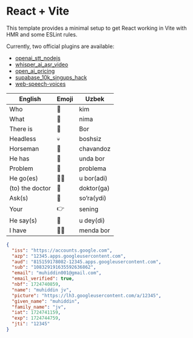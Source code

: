 # React + Vite

This template provides a minimal setup to get React working in Vite with HMR and some ESLint rules.

Currently, two official plugins are available:

- [openai_stt_nodejs](https://platform.openai.com/docs/guides/speech-to-text/quickstart?lang=node)
- [whisper_ai_asr_video](https://www.youtube.com/watch?v=_spinzpEeFM)
- [open_ai_pricing](https://openai.com/api/pricing/)
- [supabase_10k_singups_hack](https://www.youtube.com/watch?v=5T0SpSvptQ0)
- [web-speech-voices](https://github.com/HadrienGardeur/web-speech-recommended-voices?tab=readme-ov-file)

| English         | Emoji | Uzbek      |
| --------------- | ----- | ---------- |
| Who             | 👥    | kim        |
| What            | 🤔    | nima       |
| There is        | 📍    | Bor        |
| Headless        | 💀    | boshsiz    |
| Horseman        | 🐴    | chavandoz  |
| He has          | 👫    | unda bor   |
| Problem         | 🤕    | problema   |
| He go(es)       | 🚶‍♂️    | u bor(adi) |
| (to) the doctor | 🏥    | doktor(ga) |
| Ask(s)          | 💬    | so’ra(ydi) |
| Your            | 👉    | sening     |
| He say(s)       | 💬    | u dey(di)  |
| I have          | 🙋‍♂️    | menda bor  |

<!-- google oauth user credentials -->
```json
{
  "iss": "https://accounts.google.com",
  "azp": "12345.apps.googleusercontent.com",
  "aud": "815159178082-12345.apps.googleusercontent.com",
  "sub": "108329191635592636862",
  "email": "muhiddin001@gmail.com",
  "email_verified": true,
  "nbf": 1724740859,
  "name": "muhiddin jv",
  "picture": "https://lh3.googleusercontent.com/a/12345",
  "given_name": "muhiddin",
  "family_name": "jv",
  "iat": 1724741159,
  "exp": 1724744759,
  "jti": "12345"
}
```
